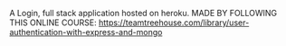 A Login, full stack application hosted on heroku. MADE BY FOLLOWING THIS ONLINE COURSE: https://teamtreehouse.com/library/user-authentication-with-express-and-mongo
